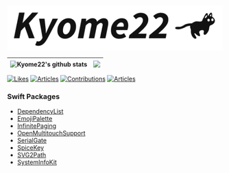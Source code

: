 <p align="center">
  <picture>
    <source srcset="/banner_dark.png" media="(prefers-color-scheme: dark)" alt="Kyome22">
    <img src="/banner.png" alt="Kyome22">
  </picture>
</p>

| <img align="center" src="https://github-readme-stats.vercel.app/api?username=Kyome22&show_icons=true&include_all_commits=true&theme=buefy&hide_border=true" alt="Kyome22's github stats" /> | <img align="center" src="https://github-readme-stats.vercel.app/api/top-langs/?username=Kyome22&layout=compact&theme=buefy&hide_border=true" /> |
| ----- | ----- |

[![Likes](https://badgen.org/img/zenn/kyome/likes?style=flat)](https://zenn.dev/kyome)
[![Articles](https://badgen.org/img/zenn/kyome/articles?style=flat)](https://zenn.dev/kyome)
[![Contributions](https://badgen.org/img/qiita/Kyome/contributions?style=flat)](https://qiita.com/Kyome)
[![Articles](https://badgen.org/img/qiita/Kyome/articles?style=flat)](https://qiita.com/Kyome)

### Swift Packages

- [DependencyList](https://github.com/Kyome22/DependencyList)
- [EmojiPalette](https://github.com/Kyome22/EmojiPalette)
- [InfinitePaging](https://github.com/Kyome22/InfinitePaging)
- [OpenMultitouchSupport](https://github.com/Kyome22/OpenMultitouchSupport)
- [SerialGate](https://github.com/Kyome22/SerialGate)
- [SpiceKey](https://github.com/Kyome22/SpiceKey)
- [SVG2Path](https://github.com/Kyome22/SVG2Path)
- [SystemInfoKit](https://github.com/Kyome22/SystemInfoKit)
